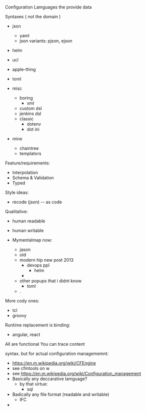 Configuration Lamguages the provide data

Syntaxes ( not the domain )

* json
    * yaml
    * json variants: pjson, ejson

* helm
* ucl
* apple-thing
* toml
* misc
    * boring
        * xml
    * custom dsl
    * jenkins dsl
    * classic
        * dotenv
        * dot ini
* mine
    * chaintree
    * templators

Feature/requirements:
* Interpolation
* Schema & Validation
* Typed

Style ideas:
* recode (json) -- as code

Qualitative:
* human readable
* human writable

* Mymentalmap now:
    * jason
    * old
    * modern hip new post 2013
        * devops ppl
            * helm
        * 
    * other popups that i didnt know
        * toml
    * .


More cody ones:
* tcl
* groovy

Runtime replacement is binding:
* angular, react

All are functional
You can trace content


syntax. but for actual configuration managememnt:
* https://en.m.wikipedia.org/wiki/CFEngine
* see cfmtools on w
* see https://en.m.wikipedia.org/wiki/Configuration_management
* Basically any deccarative lamguage?
    * by that virtue:
        * sql
* Badically any file format (readable and writable)
    * IFC
* 
